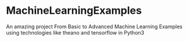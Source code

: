 # MachineLearningExamples
An amazing project
From Basic to Advanced Machine Learning Examples using technologies like theano and tensorflow in Python3
